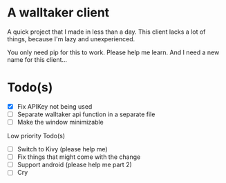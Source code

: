 # A walltaker client
A quick project that I made in less than a day.
This client lacks a lot of things, because I'm lazy and unexperienced.

You only need pip for this to work.
Please help me learn.
And I need a new name for this client...

# Todo(s)

- [x] Fix APIKey not being used
- [ ] Separate walltaker api function in a separate file
- [ ] Make the window minimizable

Low priority Todo(s)
- [ ] Switch to Kivy (please help me)
- [ ] Fix things that might come with the change
- [ ] Support android (please help me part 2)
- [ ] Cry